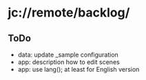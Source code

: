 # jc://remote/backlog/

## ToDo

* data: update _sample configuration
* app: description how to edit scenes
* app: use lang(); at least for English version
